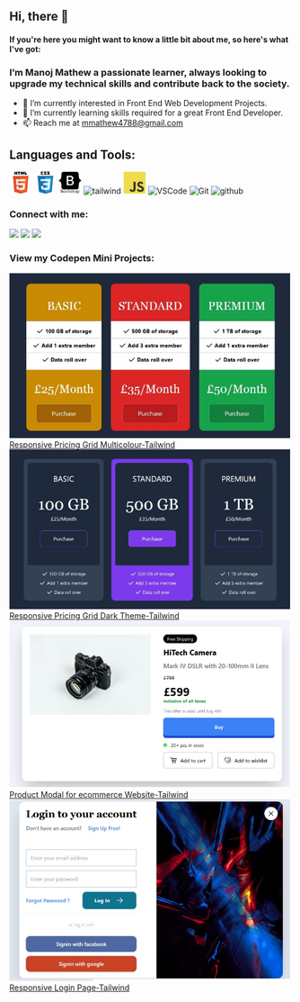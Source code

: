 ## Hi, there 👋 
#### If you're here you might want to know a little bit about me, so here's what I've got:
### I’m Manoj Mathew a passionate learner, always looking to upgrade my technical skills and contribute back to the society.
- 👀 I’m currently interested in Front End Web Development Projects.
- 🌱 I’m currently learning skills required for a great Front End Developer.
- 📫 Reach me at mmathew4788@gmail.com


## Languages and Tools:
<img src="https://raw.githubusercontent.com/devicons/devicon/master/icons/html5/html5-original-wordmark.svg" alt="html5" width="40" height="40"/> <img src="https://raw.githubusercontent.com/devicons/devicon/master/icons/css3/css3-original-wordmark.svg" alt="css3" width="40" height="40"/> <img src="https://raw.githubusercontent.com/devicons/devicon/master/icons/bootstrap/bootstrap-plain-wordmark.svg" alt="bootstrap" width="40" height="40"/> <img src="https://www.vectorlogo.zone/logos/tailwindcss/tailwindcss-icon.svg" alt="tailwind" width="40" height="40"/> <img src="https://raw.githubusercontent.com/devicons/devicon/master/icons/javascript/javascript-original.svg" alt="javascript" width="40" height="40"/> <img src="https://img.icons8.com/fluency/35/000000/visual-studio-code-2019.png" alt="VSCode" width="40" height="40"/> <img src="https://img.icons8.com/color/35/000000/git.png" alt="Git" width="40" height="40"/> <img src="https://img.icons8.com/color/35/000000/github.png" alt="github" width="40" height="40"/>

### Connect with me:

<p align="left">  
<a href="https://uk.linkedin.com/in/manoj-m-27b92a2a?trk=public_profile_publication_contributor-image" target="blank"><img src="https://img.icons8.com/color/35/000000/linkedin.png"/></a>
<a href="https://www.youtube.com/@manojmathew5287" target="blank"><img src="https://img.icons8.com/color/35/000000/youtube-play.png"/></a>
<a href="mailto:mmathew4788@gmail.com" target="blank"><img src="https://img.icons8.com/color/35/000000/gmail.png"/></a>
</p>

### View my Codepen Mini Projects: 
<a href="https://codepen.io/ManojMathew/full/yLEwzMW" target="blank">
<img src="https://github.com/MMathew4788/MMathew4788/blob/main/images/1.jpg"
  alt="Responsive Pricing Grid Multicolour-Tailwind"
  title="Responsive Pricing Grid Multicolour-Tailwind"
  style="width: 500px"><br>
  Responsive Pricing Grid Multicolour-Tailwind</a><br>

<a href="https://codepen.io/ManojMathew/full/ZERPKWd" target="blank">
<img src="https://github.com/MMathew4788/MMathew4788/blob/main/images/2.jpg"
  alt="Responsive Pricing Grid Dark Theme-Tailwind"
  title="Responsive Pricing Grid Dark Theme-Tailwind"
  style="width: 500px"><br>
  Responsive Pricing Grid Dark Theme-Tailwind</a><br>
  
<a href="https://codepen.io/ManojMathew/full/bGKJeyE" target="blank">
<img src="https://github.com/MMathew4788/MMathew4788/blob/main/images/3.jpg"
  alt="Product Modal for ecommerce Website-Tailwind"
  title="Product Modal for ecommerce Website-Tailwind"
  style="width: 500px"><br>
Product Modal for ecommerce Website-Tailwind</a><br>

<a href="https://codepen.io/ManojMathew/full/VwdOvVB" target="blank">
<img src="https://github.com/MMathew4788/MMathew4788/blob/main/images/4.jpg"
  alt="Responsive Login Page-Tailwind"
  title="Responsive Login Page-Tailwind"
  style="width: 500px"><br>
  Responsive Login Page-Tailwind</a>



  
